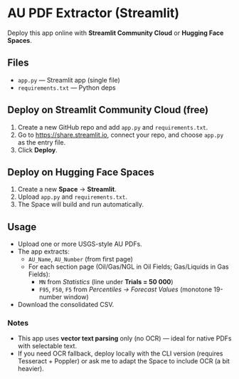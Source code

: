 # AU PDF Extractor (Streamlit)

Deploy this app online with **Streamlit Community Cloud** or **Hugging Face Spaces**.

## Files
- `app.py` — Streamlit app (single file)
- `requirements.txt` — Python deps

## Deploy on Streamlit Community Cloud (free)
1. Create a new GitHub repo and add `app.py` and `requirements.txt`.
2. Go to https://share.streamlit.io, connect your repo, and choose `app.py` as the entry file.
3. Click **Deploy**.

## Deploy on Hugging Face Spaces
1. Create a new **Space** → **Streamlit**.
2. Upload `app.py` and `requirements.txt`.
3. The Space will build and run automatically.

## Usage
- Upload one or more USGS-style AU PDFs.
- The app extracts:
  - `AU_Name`, `AU_Number` (from first page)
  - For each section page (Oil/Gas/NGL in Oil Fields; Gas/Liquids in Gas Fields):
    - `MN` from *Statistics* (line under **Trials = 50 000**)
    - `F95`, `F50`, `F5` from *Percentiles → Forecast Values* (monotone 19-number window)
- Download the consolidated CSV.

### Notes
- This app uses **vector text parsing** only (no OCR) — ideal for native PDFs with selectable text.
- If you need OCR fallback, deploy locally with the CLI version (requires Tesseract + Poppler) or ask me to adapt the Space to include OCR (a bit heavier).
